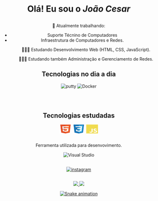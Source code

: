  ##

<div align="center">
 <h1>Olá! Eu sou o <i>João Cesar</i><div/>
</div>

 ##

<div>
 <p>🏫 Atualmente trabalhando:</p>
 <ul align="center">
  <li>Suporte Técnino de Computadores</li>
  <li>Infraestrutura de Computadores e Redes.</li>
 <ul>
  <p>👨🏻‍💻 Estudando Desenvolvimento Web (HTML, CSS, JavaScript).</p>
  <p>👨🏻‍💻 Estudando também Administração e Gerenciamento de Redes.</p>
</div>
  
 ##
 
<div>
  <h2>Tecnologias no dia a dia</h2>  
  <img align="center" alt="putty" height="30" width="40" src="https://cdn.jsdelivr.net/gh/devicons/devicon/icons/putty/putty-original.svg" /> 
  <img align="center" alt="Docker" height="40" width="40" src="https://cdn.jsdelivr.net/gh/devicons/devicon/icons/docker/docker-plain.svg" />   
</div>
  
 ##

<div align="center" style="display: inline_block"><br> 
  <h2>Tecnologias estudadas</h2>
  <img align="center" alt="HTML" height="30" width="40" src="https://raw.githubusercontent.com/devicons/devicon/master/icons/html5/html5-original.svg">
  <img align="center" alt="CSS" height="30" width="40" src="https://raw.githubusercontent.com/devicons/devicon/master/icons/css3/css3-original.svg">
  <img align="center" alt="JS" height="30" width="40" src="https://raw.githubusercontent.com/devicons/devicon/master/icons/javascript/javascript-plain.svg"> 
</div>
       
  ##
  
<div>
 <p>Ferramenta utilizada para desenvovimento.<p/>
 <img align="center" alt="Visual Studio" height="30" width="40" src="https://cdn.jsdelivr.net/gh/devicons/devicon/icons/vscode/vscode-original.svg" />
</div>
      
  ##
  
<div>
  <a href="https://instagram.com/csr.ribeiro" target="_blank">
  <img align="center" src="https://img.shields.io/badge/-csr.ribeiro-05122A?style=flat&logo=instagram" alt="instagram"/></a>
</div> 

  ##

<div align="center">
  <a href="https://github.com/uriellouis">
  <img width="400em" src="https://github-readme-stats.vercel.app/api?username=uriellouis&show_icons=true&theme=dark&include_all_commits=true&count_private=true"/>
  <img width="400em" src="https://github-readme-stats.vercel.app/api/top-langs/?username=uriellouis&layout=compact&langs_count=7&theme=dark"/>
</div>

<div align="center">
  
  ![Snake animation](https://github.com/uriellouis/uriellouis/blob/output/github-contribution-grid-snake.svg) 
  
</div>
